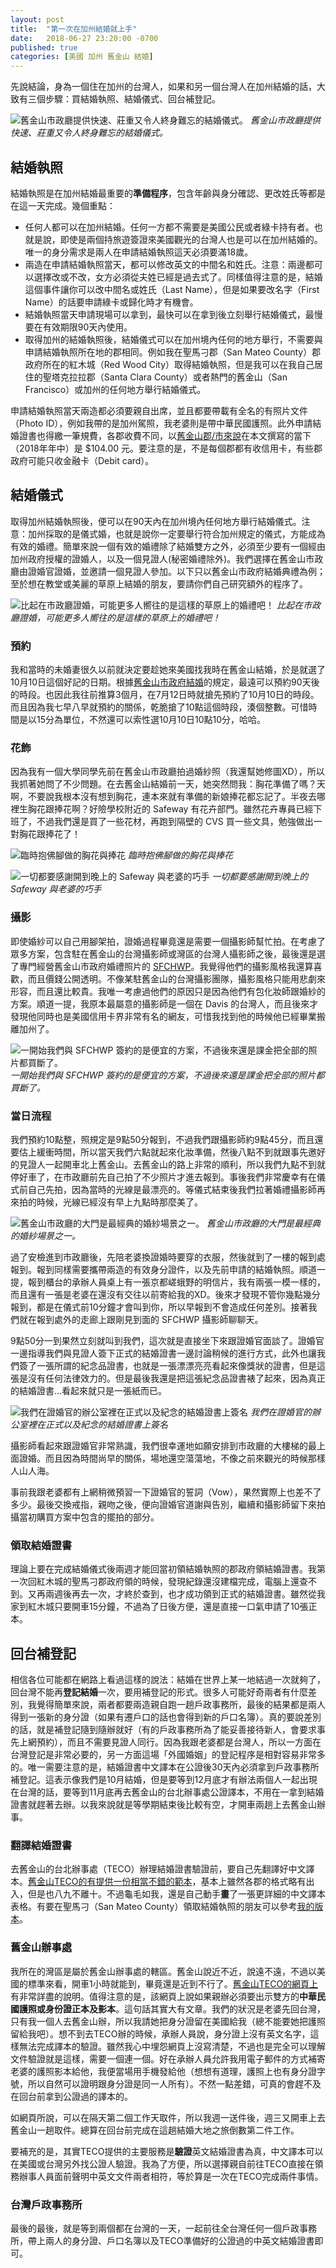 ```yaml
---
layout: post
title:  "第一次在加州結婚就上手"
date:   2018-06-27 23:20:00 -0700
published: true
categories: [美國 加州 舊金山 結婚]
---
```


先說結論，身為一個住在加州的台灣人，如果和另一個台灣人在加州結婚的話，大致有三個步驟：買結婚執照、結婚儀式、回台補登記。

![舊金山市政廳提供快速、莊重又令人終身難忘的結婚儀式。](/assets/img/2018/sfch2.JPG)
*舊金山市政廳提供快速、莊重又令人終身難忘的結婚儀式。*

## 結婚執照

結婚執照是在加州結婚最重要的**準備程序**，包含年齡與身分確認、更改姓氏等都是在這一天完成。幾個重點：

- 任何人都可以在加州結婚。任何一方都不需要是美國公民或者綠卡持有者。也就是說，即使是兩個持旅遊簽證來美國觀光的台灣人也是可以在加州結婚的。唯一的身分需求是兩人在申請結婚執照這天必須要滿18歲。
- 兩造在申請結婚執照當天，都可以修改英文的中間名和姓氏。注意：兩邊都可以選擇改或不改，女方必須從夫姓已經是過去式了。同樣值得注意的是，結婚這個事件讓你可以改中間名或姓氏（Last Name），但是如果要改名字（First Name）的話要申請綠卡或歸化時才有機會。
- 結婚執照當天申請現場可以拿到，最快可以在拿到後立刻舉行結婚儀式，最慢要在有效期限90天內使用。
- 取得加州的結婚執照後，結婚儀式可以在加州境內任何的地方舉行，不需要與申請結婚執照所在地的郡相同。例如我在聖馬刁郡（San Mateo County）郡政府所在的紅木城（Red Wood City）取得結婚執照，但是我可以在我自己居住的聖塔克拉拉郡（Santa Clara County）或者熱門的舊金山（San Francisco）或加州的任何地方舉行結婚儀式。

申請結婚執照當天兩造都必須要親自出席，並且都要帶載有全名的有照片文件（Photo ID），例如我帶的是加州駕照，我老婆則是帶中華民國護照。此外申請結婚證書也得繳一筆規費，各郡收費不同，以[舊金山郡/市來說](https://sfgov.org/countyclerk/marriage-general-information)在本文撰寫的當下（2018年年中）是 $104.00 元。要注意的是，不是每個郡都有收信用卡，有些郡政府可能只收金融卡（Debit card）。

## 結婚儀式

取得加州結婚執照後，便可以在90天內在加州境內任何地方舉行結婚儀式。注意：加州採取的是儀式婚，也就是說你一定要舉行符合加州規定的儀式，方能成為有效的婚禮。簡單來說一個有效的婚禮除了結婚雙方之外，必須至少要有一個經由加州政府授權的證婚人，以及一個見證人(秘密婚禮除外)。我們選擇在舊金山市政廳由證婚官證婚，並邀請一個見證人參加。以下只以舊金山市政府結婚典禮為例；至於想在教堂或美麗的草原上結婚的朋友，要請你們自己研究額外的程序了。

![比起在市政廳證婚，可能更多人嚮往的是這樣的草原上的婚禮吧！](/assets/img/2018/IMG_0415.JPG)
*比起在市政廳證婚，可能更多人嚮往的是這樣的草原上的婚禮吧！*

### 預約

我和當時的未婚妻很久以前就決定要趁她來美國找我時在舊金山結婚，於是就選了10月10日這個好記的日期。根據[舊金山市政府結婚](https://sfgov.org/countyclerk/marriage-license-and-civilcommitment-ceremony-online-reservations)的規定，最遠可以預約90天後的時段。也因此我往前推算3個月，在7月12日時就搶先預約了10月10日的時段。而且因為我七早八早就預約的關係，乾脆搶了10點這個時段，湊個整數。可惜時間是以15分為單位，不然還可以索性選10月10日10點10分，哈哈。


### 花飾

因為我有一個大學同學先前在舊金山市政廳拍過婚紗照（我還幫她修圖XD），所以我抓著她問了不少問題。在去舊金山結婚前一天，她突然問我：胸花準備了嗎？天啊，不要說我根本沒有想到胸花，連本來就有準備的新娘捧花都忘記了。半夜去哪裡生胸花跟捧花啊？好險學校附近的 Safeway 有花卉部門。雖然花卉專員已經下班了，不過我們還是買了一些花材，再跑到隔壁的 CVS 買一些文具，勉強做出一對胸花跟捧花了！

![臨時抱佛腳做的胸花與捧花](/assets/img/2018/IMG_3191.JPG)
*臨時抱佛腳做的胸花與捧花*

![一切都要感謝開到晚上的 Safeway 與老婆的巧手](/assets/img/2018/IMG_3091.JPG)
*一切都要感謝開到晚上的 Safeway 與老婆的巧手*

### 攝影

即使婚紗可以自己用腳架拍，證婚過程畢竟還是需要一個攝影師幫忙拍。在考慮了眾多方案，包含駐在舊金山的台灣攝影師或灣區的台灣人攝影師之後，最後還是選了專門經營舊金山市政府婚禮照片的 [SFCHWP](https://www.sanfranciscocityhallweddingphotographer.com/)。我覺得他們的攝影風格我還算喜歡，而且價錢公開透明。不像某駐舊金山的台灣攝影團隊，攝影風格只能用悲劇來形容，而且還比較貴。我唯一考慮過他們的原因只是因為他們有包化妝師跟婚紗的方案。順道一提，我原本最屬意的攝影師是一個在 Davis 的台灣人，而且後來才發現他同時也是美國信用卡界非常有名的網友，可惜我找到他的時候他已經畢業搬離加州了。

![一開始我們與 SFCHWP 簽約的是便宜的方案，不過後來還是課金把全部的照片都買斷了。](/assets/img/2018/sfchwp2.jpg)
*一開始我們與 SFCHWP 簽約的是便宜的方案，不過後來還是課金把全部的照片都買斷了。*

### 當日流程

我們預約10點整，照規定是9點50分報到，不過我們跟攝影師約9點45分，而且還要估上緩衝時間，所以當天我們六點就起來化妝準備，然後八點不到就跟事先邀好的見證人一起開車北上舊金山。去舊金山的路上非常的順利，所以我們九點不到就停好車了，在市政廳前先自己拍了不少照片才進去報到。事後我們非常慶幸有在儀式前自己先拍，因為當時的光線是最漂亮的。等儀式結束後我們拉著婚禮攝影師再來拍的時候，光線已經沒有早上九點時那麼美了。

![舊金山市政廳的大門是最經典的婚紗場景之一。](/assets/img/2018/sfch1.JPG)
*舊金山市政廳的大門是最經典的婚紗場景之一。*

過了安檢進到市政廳後，先陪老婆換證婚時要穿的衣服，然後就到了一樓的報到處報到。報到同樣需要攜帶兩造的有效身分證件，以及先前申請的結婚執照。順道一提，報到櫃台的承辦人員桌上有一張京都嵯蛾野的明信片，我有兩張一模一樣的，而且還有一張是老婆在還沒有交往以前寄給我的XD。後來才發現不管你幾點幾分報到，都是在儀式前10分鐘才會叫到你，所以早報到不會造成任何差別。接著我們就在報到處外的走廊上跟剛見到面的 SFCHWP 攝影師聊聊天。

9點50分一到果然立刻就叫到我們，這次就是直接坐下來跟證婚官面談了。證婚官一邊指導我們與見證人簽下正式的結婚證書一邊討論稍候的進行方式，此外也讓我們簽了一張所謂的紀念品證書，也就是一張漂漂亮亮看起來像獎狀的證書，但是這張是沒有任何法律效力的。但是最後我還是把這張紀念品證書裱了起來，因為真正的結婚證書...看起來就只是一張紙而已。

![我們在證婚官的辦公室裡在正式以及紀念的結婚證書上簽名](/assets/img/2018/sfchwp1.jpg)
*我們在證婚官的辦公室裡在正式以及紀念的結婚證書上簽名*

攝影師看起來跟證婚官非常熟識，我們很幸運地如願安排到市政廳的大樓梯的最上面證婚。而且因為時間尚早的關係，場地還空蕩蕩地，不像之前來觀光的時候那樣人山人海。

事前我跟老婆都有上網稍微預習一下證婚官的誓詞（Vow），果然實際上也差不了多少。最後交換戒指，親吻之後，便向證婚官道謝與告別，繼續和攝影師留下來拍攝當初購買方案中包含的擺拍的部分。

### 領取結婚證書

理論上要在完成結婚儀式後兩週才能回當初領結婚執照的郡政府領結婚證書。我第一次回紅木城的聖馬刁郡政府領的時候，發現紀錄還沒建檔完成，電腦上還查不到。又再兩週後再去一次，才終於查到，也才成功領到正式的結婚證書。雖然從我家到紅木城只要開車15分鐘，不過為了日後方便，還是直接一口氣申請了10張正本。

## 回台補登記

相信各位可能都在網路上看過這樣的說法：結婚在世界上某一地結過一次就夠了，回台灣不能再**登記結婚**一次，要用補登記的形式。很多人可能好奇兩者有什麼差別，我覺得簡單來說，兩者都要兩造親自跑一趟戶政事務所，最後的結果都是兩人得到一張新的身分證（如果有遷戶口的話也會得到新的戶口名簿）。真的要說差別的話，就是補登記隨到隨辦就好（有的戶政事務所為了能妥善接待新人，會要求事先上網預約），而且不需要見證人同行。因為我跟老婆都是台灣人，所以一方面在台灣登記是非常必要的，另一方面這場「外國婚姻」的登記程序是相對容易非常多的。唯一需要注意的是，結婚證書中文譯本在公證後30天內必須拿到戶政事務所補登記。這表示像我們是10月結婚，但是要等到12月底才有辦法兩個人一起出現在台灣的話，要等到11月底再去舊金山的台北辦事處公證譯本，不用在一拿到結婚證書就趕著去辦。以我來說就是等學期結束後比較有空，才開車兩趟上去舊金山辦事。

### 翻譯結婚證書

去舊金山的台北辦事處（TECO）辦理結婚證書驗證前，要自己先翻譯好中文譯本。[舊金山TECO的有提供一份相當不錯的範本](https://www.taiwanembassy.org/ussfo/cat/15.html)，基本上雖然各郡的格式略有出入，但是也八九不離十。不過龜毛如我，還是自己動手**畫**了一張更詳細的中文譯本表格。有要在聖馬刁（San Mateo County）領取結婚執照的朋友可以參考[我的版本](/assets/certificate_translation.docx)。

### 舊金山辦事處

我所在的灣區是屬於舊金山辦事處的轄區。舊金山說近不近，說遠不遠，不過以美國的標準來看，開車1小時就能到，畢竟還是近到不行了。[舊金山TECO的網頁上](https://www.taiwanembassy.org/ussfo/post/241.html)有非常詳盡的說明。值得注意的是，該網頁上說如果親辦必須要出示雙方的**中華民國護照或身份證正本及影本**。這句話其實大有文章。我們的狀況是老婆先回台灣，只有我一個人去舊金山辦，所以我請她把身分證留在美國給我（總不能要她把護照留給我吧）。想不到去TECO辦的時候，承辦人員說，身分證上沒有英文名字，這樣無法完成譯本的驗證。雖然我心中埋怨網頁上沒寫清楚，不過也是完全可以理解文件驗證就是這樣，需要一個連一個。好在承辦人員允許我用電子郵件的方式補寄老婆的護照影本給他，我便當場用手機發給他（想想有道理，護照上也有身分證字號，所以自然可以證明跟身分證是同一人所有）。不然一點差錯，可真的會趕不及在回台前拿到公證過的譯本的。

如網頁所說，可以在隔天第二個工作天取件，所以我週一送件後，週三又開車上去舊金山一趟取件。總算在回台前完成在這趟結婚大地之旅倒數第二件工作。

要補充的是，其實TECO提供的主要服務是**驗證**英文結婚證書為真，中文譯本可以在美國或台灣另外找公證人驗證。我為了方便，所以選擇親自前往TECO直接在領務辦事人員面前聲明中英文文件兩者相符，等於算是一次在TECO完成兩件事情。

### 台灣戶政事務所

最後的最後，就是等到兩個都在台灣的一天，一起前往全台灣任何一個戶政事務所，帶上兩人的身分證、戶口名簿以及TECO準備好的公證過的中英文結婚證書即可。
